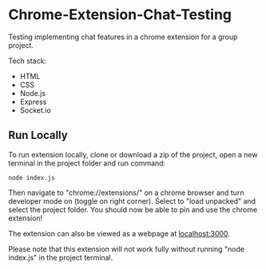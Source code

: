 # Chrome-Extension-Chat-Testing
 Testing implementing chat features in a chrome extension for a group project.
 
 Tech stack:
 - HTML
 - CSS
 - Node.js
 - Express
 - Socket.io
 
 ## Run Locally
 To run extension locally, clone or download a zip of the project, open a new terminal in the project folder and run command:
 
 ```
 node index.js
```
Then navigate to "chrome://extensions/" on a chrome browser and turn developer mode on (toggle on right corner). Select to "load unpacked" and select the project folder. You should now be able to pin and use the chrome extension!

The extension can also be viewed as a webpage at [localhost:3000](http://localhost:3000/).

Please note that this extension will not work fully without running "node index.js" in the project terminal.
